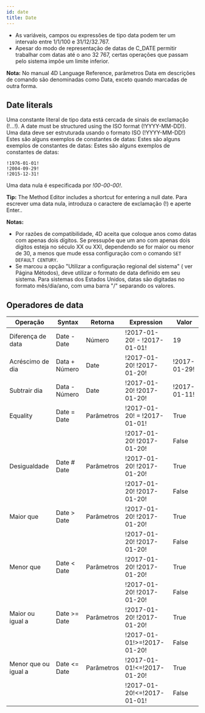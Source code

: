 ```yaml
---
id: date
title: Date
---
```


- As variáveis, campos ou expressões de tipo data podem ter um intervalo entre 1/1/100 e 31/12/32.767.
- Apesar do modo de representação de datas de C_DATE permitir trabalhar com datas até o ano 32 767, certas operações que passam pelo sistema impõe um limite inferior.

**Nota:** No manual 4D Language Reference, parâmetros Data em descrições de comando são  denominadas como Data, exceto quando marcadas de outra forma.

## Date literals

Uma constante literal de tipo data está cercada de sinais de exclamação (!...!). A date must be structured using the ISO format (!YYYY-MM-DD!). Uma data deve ser estruturada usando o formato ISO (!YYYY-MM-DD!) Estes são alguns exemplos de constantes de datas: Estes são alguns exemplos de constantes de datas: Estes são alguns exemplos de constantes de datas:

```4d
!1976-01-01!
!2004-09-29!
!2015-12-31!
```

Uma data nula é especificada por _!00-00-00!_.

**Tip:** The Method Editor includes a shortcut for entering a null date. Para escrever uma data nula, introduza o caractere de exclamação (!) e aperte Enter..

**Notas:**

- Por razões de compatibilidade, 4D aceita que coloque anos como datas com apenas dois dígitos. Se pressupõe que um ano com apenas dois digitos esteja no século XX ou XXI, dependendo se for maior ou menor de 30, a menos que mude essa configuração com o comando `SET DEFAULT CENTURY`.
- Se marcou a opção "Utilizar a configuração regional del sistema" ( ver Página Métodos), deve utilizar o formato de data definido em seu sistema. Para sistemas dos Estados Unidos, datas são digitadas no formato mês/dia/ano, com uma barra "/" separando os valores.

## Operadores de data

| Operação             | Syntax        | Retorna    | Expression                   | Valor        |
| -------------------- | ------------- | ---------- | ---------------------------- | ------------ |
| Diferença de data    | Date - Date   | Número     | !2017-01-20! - !2017-01-01!  | 19           |
| Acréscimo de dia     | Data + Número | Date       | !2017-01-20! !2017-01-20!    | !2017-01-29! |
| Subtrair dia         | Data - Número | Date       | !2017-01-20! !2017-01-20!    | !2017-01-11! |
| Equality             | Date = Date   | Parâmetros | !2017-01-20! = !2017-01-01!  | True         |
|                      |               |            | !2017-01-20! !2017-01-20!    | False        |
| Desigualdade         | Date # Date   | Parâmetros | !2017-01-20! !2017-01-20!    | True         |
|                      |               |            | !2017-01-20! !2017-01-20!    | False        |
| Maior que            | Date > Date   | Parâmetros | !2017-01-20! !2017-01-20!    | True         |
|                      |               |            | !2017-01-20! !2017-01-20!    | False        |
| Menor que            | Date < Date   | Parâmetros | !2017-01-20! !2017-01-20!    | True         |
|                      |               |            | !2017-01-20! !2017-01-20!    | False        |
| Maior ou igual a     | Date >= Date  | Parâmetros | !2017-01-20! !2017-01-20!    | True         |
|                      |               |            | !2017-01-01!>=!2017-01-20!   | False        |
| Menor que ou igual a | Date <= Date  | Parâmetros | !2017-01-01!\<=!2017-01-20! | True         |
|                      |               |            | !2017-01-20!\<=!2017-01-01! | False        |

